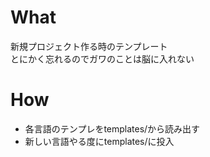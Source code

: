 # What
新規プロジェクト作る時のテンプレート  
とにかく忘れるのでガワのことは脳に入れない


# How
- 各言語のテンプレをtemplates/から読み出す  
- 新しい言語やる度にtemplates/に投入
